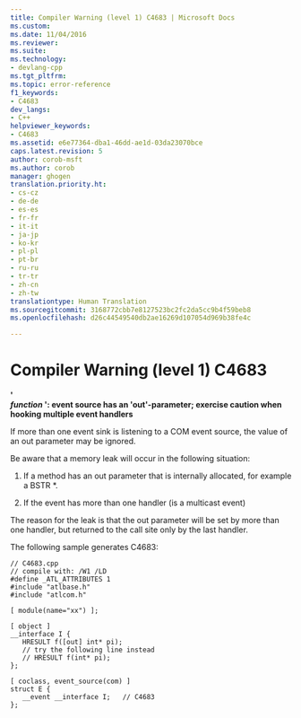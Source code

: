 ```yaml
---
title: Compiler Warning (level 1) C4683 | Microsoft Docs
ms.custom: 
ms.date: 11/04/2016
ms.reviewer: 
ms.suite: 
ms.technology:
- devlang-cpp
ms.tgt_pltfrm: 
ms.topic: error-reference
f1_keywords:
- C4683
dev_langs:
- C++
helpviewer_keywords:
- C4683
ms.assetid: e6e77364-dba1-46dd-ae1d-03da23070bce
caps.latest.revision: 5
author: corob-msft
ms.author: corob
manager: ghogen
translation.priority.ht:
- cs-cz
- de-de
- es-es
- fr-fr
- it-it
- ja-jp
- ko-kr
- pl-pl
- pt-br
- ru-ru
- tr-tr
- zh-cn
- zh-tw
translationtype: Human Translation
ms.sourcegitcommit: 3168772cbb7e8127523bc2fc2da5cc9b4f59beb8
ms.openlocfilehash: d26c44549540db2ae16269d107054d969b38fe4c

---
```

# Compiler Warning (level 1) C4683
**'**   
 ***function* ': event source has an 'out'-parameter; exercise caution when hooking multiple event handlers**  
  
 If more than one event sink is listening to a COM event source, the value of an out parameter may be ignored.  
  
 Be aware that a memory leak will occur in the following situation:  
  
1.  If a method has an out parameter that is internally allocated, for example a BSTR *.  
  
2.  If the event has more than one handler (is a multicast event)  
  
 The reason for the leak is that the out parameter will be set by more than one handler, but returned to the call site only by the last handler.  
  
 The following sample generates C4683:  
  
```  
// C4683.cpp  
// compile with: /W1 /LD  
#define _ATL_ATTRIBUTES 1  
#include "atlbase.h"  
#include "atlcom.h"  
  
[ module(name="xx") ];  
  
[ object ]  
__interface I {  
   HRESULT f([out] int* pi);  
   // try the following line instead  
   // HRESULT f(int* pi);  
};  
  
[ coclass, event_source(com) ]  
struct E {  
   __event __interface I;   // C4683  
};  
```


<!--HONumber=Jan17_HO2-->


